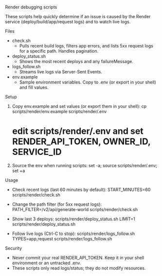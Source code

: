 Render debugging scripts

These scripts help quickly determine if an issue is caused by the Render service (deploy/build/app/request logs) and to watch live logs.

Files
- check.sh
  - Pulls recent build logs, filters app errors, and lists 5xx request logs for a specific path. Handles pagination.
- deploy_status.sh
  - Shows the most recent deploys and any failureMessage.
- logs_follow.sh
  - Streams live logs via Server-Sent Events.
- env.example
  - Sample environment variables. Copy to .env (or export in your shell) and fill values.

Setup
1) Copy env.example and set values (or export them in your shell):
   cp scripts/render/env.example scripts/render/.env
   # edit scripts/render/.env and set RENDER_API_TOKEN, OWNER_ID, SERVICE_ID

2) Source the env when running scripts:
   set -a; source scripts/render/.env; set +a

Usage
- Check recent logs (last 60 minutes by default):
  START_MINUTES=60 scripts/render/check.sh

- Change the path filter (for 5xx request logs):
  PATH_FILTER=/v2/api/generate-world scripts/render/check.sh

- Show last 3 deploys:
  scripts/render/deploy_status.sh
  LIMIT=1 scripts/render/deploy_status.sh

- Follow live logs (Ctrl-C to stop):
  scripts/render/logs_follow.sh
  TYPES=app,request scripts/render/logs_follow.sh

Security
- Never commit your real RENDER_API_TOKEN. Keep it in your shell environment or an untracked .env.
- These scripts only read logs/status; they do not modify resources.
